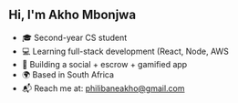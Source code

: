 ## Hi, I'm Akho Mbonjwa 

- 🎓 Second-year CS student 
- 💻 Learning full-stack development (React, Node, AWS
- 🚀 Building a social + escrow + gamified app
- 🌍 Based in South Africa
- 📬 Reach me at: philibaneakho@gmail.com
